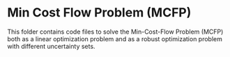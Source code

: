 # Min Cost Flow Problem (MCFP)

This folder contains code files to solve the Min-Cost-Flow Problem (MCFP) both as a linear optimization problem and as a robust optimization problem with different uncertainty sets.

